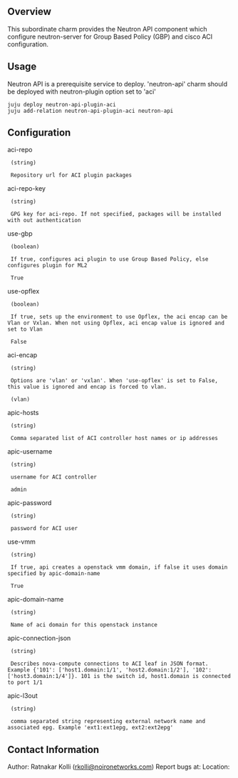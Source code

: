 Overview
--------

This subordinate charm provides the Neutron API component which configure neutron-server for Group Based Policy (GBP) and cisco ACI configuration.


Usage
-----

Neutron API is a prerequisite service to deploy. 'neutron-api' charm should be deployed with neutron-plugin option set to 'aci'

    juju deploy neutron-api-plugin-aci
    juju add-relation neutron-api-plugin-aci neutron-api

Configuration
-------------
aci-repo

     (string)

     Repository url for ACI plugin packages

aci-repo-key

     (string)

     GPG key for aci-repo. If not specified, packages will be installed with out authentication

use-gbp

     (boolean)

     If true, configures aci plugin to use Group Based Policy, else configures plugin for ML2

     True

use-opflex

     (boolean)

     If true, sets up the environment to use Opflex, the aci encap can be Vlan or Vxlan. When not using Opflex, aci encap value is ignored and set to Vlan

     False

aci-encap

     (string)

     Options are 'vlan' or 'vxlan'. When 'use-opflex' is set to False, this value is ignored and encap is forced to vlan.

     (vlan)

apic-hosts

     (string)

     Comma separated list of ACI controller host names or ip addresses

apic-username

     (string)

     username for ACI controller
 
     admin

apic-password

     (string)

     password for ACI user

use-vmm

     (string)

     If true, api creates a openstack vmm domain, if false it uses domain specified by apic-domain-name

     True

apic-domain-name

     (string)

     Name of aci domain for this openstack instance

apic-connection-json

     (string)

     Describes nova-compute connections to ACI leaf in JSON format. Example {'101': ['host1.domain:1/1', 'host2.domain:1/2'], '102':['host3.domain:1/4']}. 101 is the switch id, host1.domain is connected to port 1/1 

apic-l3out

     (string)

     comma separated string representing external network name and associated epg. Example 'ext1:ext1epg, ext2:ext2epg'

Contact Information
-------------------

Author: Ratnakar Kolli (rkolli@noironetworks.com)
Report bugs at: 
Location: 


